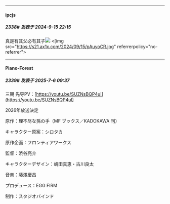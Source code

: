 ﻿
*****

####  ipcjs  
##### 2338#       发表于 2024-9-15 22:15

真是有其父必有其子<img src="https://static.stage1st.com/image/smiley/face2017/189.png" referrerpolicy="no-referrer">
<[img src="https://s21.ax1x.com/2024/09/15/pAuyoCR.jpg" referrerpolicy="no-referrer">

*****

####  Piano-Forest  
##### 2339#       发表于 2025-7-6 09:37

三期 先导PV：[https://youtu.be/SUZNsBQP4uI](https://youtu.be/SUZNsBQP4uI)

2026年放送決定

原作：理不尽な孫の手（MF ブックス／KADOKAWA 刊）

キャラクター原案：シロタカ　

原作企画：フロンティアワークス

監督：渋谷亮介　

キャラクターデザイン：嶋田真恵・古川良太

音楽：藤澤慶昌　

プロデュース：EGG FIRM　

制作：スタジオバインド

